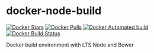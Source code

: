 # docker-node-build
[![Docker Stars](https://img.shields.io/docker/stars/limit0/node-build.svg)](https://hub.docker.com/r/limit0/node-build/) [![Docker Pulls](https://img.shields.io/docker/pulls/limit0/node-build.svg)](https://hub.docker.com/r/limit0/node-build/) [![Docker Automated build](https://img.shields.io/docker/automated/limit0/node-build.svg)](https://hub.docker.com/r/limit0/node-build) [![Docker Build Status](https://img.shields.io/docker/build/limit0/node-build.svg)](https://hub.docker.com/r/limit0/node-build)

Docker build environment with LTS Node and Bower
